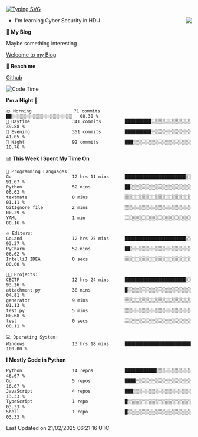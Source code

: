 [![Typing SVG](https://readme-typing-svg.herokuapp.com?font=Fira+Code&pause=1000&random=false&width=450&height=60&lines=Hello+%F0%9F%91%8B%F0%9F%8F%BB;I'm+JBNRZ)](https://git.io/typing-svg)

<a href="#">
  <img align="right" src="https://github-readme-stats.vercel.app/api?username=JBNRZ&show_icons=true&bg_color=15,f2f7fd,E0EAFC" />
</a>

- I'm learning Cyber Security in HDU

 **🌱 My Blog**

Maybe something interesting

[Welcome to my Blog](https://jbnrz.com.cn/)

 **💬 Reach me** 

[Github](https://github.com/JBNRZ)


<!--START_SECTION:waka-->
![Code Time](http://img.shields.io/badge/Code%20Time-991%20hrs%2024%20mins-blue)

**I'm a Night 🦉** 

```text
🌞 Morning                71 commits          ██░░░░░░░░░░░░░░░░░░░░░░░   08.30 % 
🌆 Daytime                341 commits         ██████████░░░░░░░░░░░░░░░   39.88 % 
🌃 Evening                351 commits         ██████████░░░░░░░░░░░░░░░   41.05 % 
🌙 Night                  92 commits          ███░░░░░░░░░░░░░░░░░░░░░░   10.76 % 
```


📊 **This Week I Spent My Time On** 

```text
💬 Programming Languages: 
Go                       12 hrs 11 mins      ███████████████████████░░   91.67 % 
Python                   52 mins             ██░░░░░░░░░░░░░░░░░░░░░░░   06.62 % 
textmate                 8 mins              ░░░░░░░░░░░░░░░░░░░░░░░░░   01.11 % 
GitIgnore file           2 mins              ░░░░░░░░░░░░░░░░░░░░░░░░░   00.29 % 
YAML                     1 min               ░░░░░░░░░░░░░░░░░░░░░░░░░   00.16 % 

🔥 Editors: 
GoLand                   12 hrs 25 mins      ███████████████████████░░   93.37 % 
PyCharm                  52 mins             ██░░░░░░░░░░░░░░░░░░░░░░░   06.62 % 
IntelliJ IDEA            0 secs              ░░░░░░░░░░░░░░░░░░░░░░░░░   00.00 % 

🐱‍💻 Projects: 
CBCTF                    12 hrs 24 mins      ███████████████████████░░   93.26 % 
attachment.py            38 mins             █░░░░░░░░░░░░░░░░░░░░░░░░   04.81 % 
generator                9 mins              ░░░░░░░░░░░░░░░░░░░░░░░░░   01.13 % 
test.py                  5 mins              ░░░░░░░░░░░░░░░░░░░░░░░░░   00.68 % 
test                     0 secs              ░░░░░░░░░░░░░░░░░░░░░░░░░   00.11 % 

💻 Operating System: 
Windows                  13 hrs 18 mins      █████████████████████████   100.00 % 
```

**I Mostly Code in Python** 

```text
Python                   14 repos            ████████████░░░░░░░░░░░░░   46.67 % 
Go                       5 repos             ████░░░░░░░░░░░░░░░░░░░░░   16.67 % 
JavaScript               4 repos             ███░░░░░░░░░░░░░░░░░░░░░░   13.33 % 
TypeScript               1 repo              █░░░░░░░░░░░░░░░░░░░░░░░░   03.33 % 
Shell                    1 repo              █░░░░░░░░░░░░░░░░░░░░░░░░   03.33 % 
```




 Last Updated on 21/02/2025 06:21:16 UTC
<!--END_SECTION:waka-->

